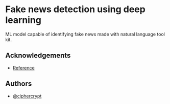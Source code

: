 
# Fake news detection using deep learning

ML model capable of identifying fake news made with natural language tool kit.


## Acknowledgements

 - [Reference](https://www.kaggle.com/rodolfoluna/fake-news-detector)
 
## Authors

- [@ciphercrypt](https://www.github.com/ciphercrypt)

